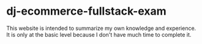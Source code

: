 # dj-ecommerce-fullstack-exam
This website is intended to summarize my own knowledge and experience. It is only at the basic level because I don't have much time to complete it.
